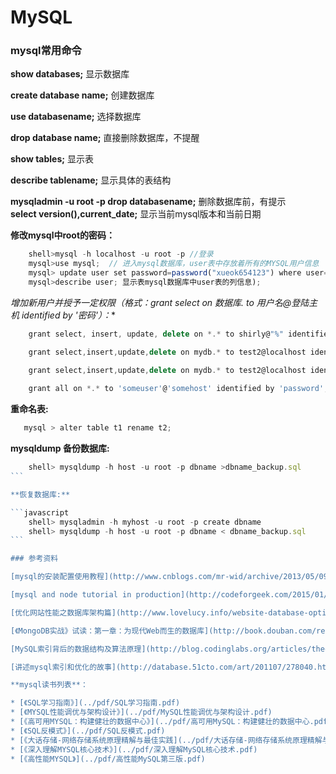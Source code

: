 # MySQL

### mysql常用命令

**show databases;** 显示数据库   

**create database name;** 创建数据库   

**use databasename;** 选择数据库 

**drop database name;** 直接删除数据库，不提醒   

**show tables;** 显示表 

**describe tablename;** 显示具体的表结构  

**mysqladmin -u root -p drop databasename;** 删除数据库前，有提示
 
**select version(),current_date;** 显示当前mysql版本和当前日期      

**修改mysql中root的密码：** 

```javascript
    shell>mysql -h localhost -u root -p //登录 
    mysql>use mysql;  // 进入mysql数据库，user表中存放着所有的MYSQL用户信息
    mysql> update user set password=password("xueok654123") where user='root';   
    mysql>describe user; 显示表mysql数据库中user表的列信息);   
```

**增加新用户并授予一定权限（格式：grant select on 数据库.* to 用户名@登陆主机 identified by '密码'）：**

```javascript
    grant select, insert, update, delete on *.* to shirly@"%" identified by 'shirly' // 增加一个用户shirly密码为shirly，让她可以再任何主机上登陆，并对所有数据库有查询、插入、修改、删除的权限(前提是用root用户连入MYSQL)

    grant select,insert,update,delete on mydb.* to test2@localhost identified by “abc”; //增加一个用户test2密码为abc,让他只可以在localhost上登录，并可以对数据库mydb进行查询、插入、修改、删除的操作（localhost指本地主机，即MYSQL数据库所在的那台主机），这样用户即使有test2的密码，他也无法从internet上直接访问数据库，只能通过MYSQL主机上的web页来访问了。

    grant select,insert,update,delete on mydb.* to test2@localhost identified by “”; //不想test2有密码  
    
    grant all on *.* to 'someuser'@'somehost' identified by 'password';  //mysql默认的是本地主机是localhost,对应的IP地址就是127.0.0.1，所以你用你的IP地址登录会出错，如果你想用你的IP地址登录就要先用grant命令进行授权。

```

**重命名表:**
 
```javascript
   mysql > alter table t1 rename t2;   
```

**mysqldump 备份数据库:**

```javascript
    shell> mysqldump -h host -u root -p dbname >dbname_backup.sql 
``` 

**恢复数据库:**

```javascript
    shell> mysqladmin -h myhost -u root -p create dbname 
    shell> mysqldump -h host -u root -p dbname < dbname_backup.sql  
``` 

### 参考资料

[mysql的安装配置使用教程](http://www.cnblogs.com/mr-wid/archive/2013/05/09/3068229.html)

[mysql and node tutorial in production](http://codeforgeek.com/2015/01/nodejs-mysql-tutorial/)

[优化网站性能之数据库架构篇](http://www.lovelucy.info/website-database-optimization.html)

[《MongoDB实战》试读：第一章：为现代Web而生的数据库](http://book.douban.com/reading/21674153/)

[MySQL索引背后的数据结构及算法原理](http://blog.codinglabs.org/articles/theory-of-mysql-index.html)

[讲述mysql索引和优化的故事](http://database.51cto.com/art/201107/278040.htm)

**mysql读书列表**：

* [《SQL学习指南》](../pdf/SQL学习指南.pdf)
* [《MYSQL性能调优与架构设计》](../pdf/MySQL性能调优与架构设计.pdf)
* [《高可用MYSQL：构建健壮的数据中心》](../pdf/高可用MySQL：构建健壮的数据中心.pdf)
* [《SQL反模式》](../pdf/SQL反模式.pdf)
* [《大话存储-网络存储系统原理精解与最佳实践](../pdf/大话存储-网络存储系统原理精解与最佳实践.pdf)
* [《深入理解MYSQL核心技术》](../pdf/深入理解MySQL核心技术.pdf)
* [《高性能MYSQL》](../pdf/高性能MySQL第三版.pdf)
